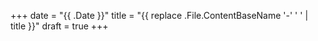 +++
date = "{{ .Date }}"
title = "{{ replace .File.ContentBaseName '-' ' ' | title }}"
draft = true
+++

